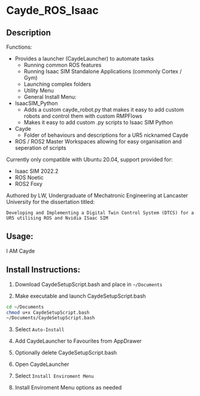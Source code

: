 # Cayde_ROS_Isaac
## Description
Functions:
- Provides a launcher (CaydeLauncher) to automate tasks
  - Running common ROS features
  - Running Isaac SIM Standalone Applications (commonly Cortex / Gym)
  - Launching complex folders
  - Utility Menu
  - General Install Menu:
- IsaacSIM_Python
  - Adds a custom cayde_robot.py that makes it easy to add custom robots and control them with custom RMPFlows
  - Makes it easy to add custom .py scripts to Isaac SIM Python
- Cayde
  - Folder of behaviours and descriptions for a UR5 nicknamed Cayde
- ROS / ROS2 Master Workspaces allowing for easy organisation and seperation of scripts

Currently only compatible with Ubuntu 20.04, support provided for:
- Isaac SIM 2022.2
- ROS Noetic
- ROS2 Foxy

Authored by LW, Undergraduate of Mechatronic Engineering at Lancaster University for the dissertation titled:

```Developing and Implementing a Digital Twin Control System (DTCS) for a UR5 utilising ROS and Nvidia ISaac SIM```

## Usage:

I AM Cayde

## Install Instructions:

1. Download CaydeSetupScript.bash and place in ```~/Documents```

2. Make executable and launch CaydeSetupScript.bash
```bash
cd ~/Documents
chmod u+x CaydeSetupScript.bash
~/Documents/CaydeSetupScript.bash
```

3. Select ```Auto-Install```

4. Add CaydeLauncher to Favourites from AppDrawer

5. Optionally delete CaydeSetupScript.bash

6. Open CaydeLauncher

7. Select ```Install Enviroment Menu```

8. Install Enviroment Menu options as needed




